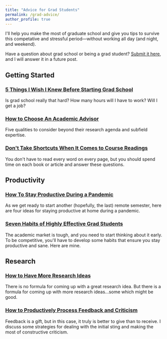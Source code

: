 ```yaml
---
title: "Advice for Grad Students"
permalink: /grad-advice/
author_profile: true
---
```


I'll help you make the most of graduate school and give you tips to survive this competative and stressful period—without working all day (and night, and weekend).

Have a question about grad school or being a grad student? [Submit it here](https://docs.google.com/forms/d/e/1FAIpQLSd2gL9KXBbaUswrocGP7BeBDyCcGiuKNRtVVLOmtzXKOqa3NQ/viewform?usp=sf_link), and I will answer it in a future post.

## Getting Started

### [5 Things I Wish I Knew Before Starting Grad School](/blog/wish-i-knew-before-grad-school)

Is grad school really that hard? How many hours will I have to work? Will I get a job? 

### [How to Choose An Academic Advisor](/blog/advisors)

Five qualities to consider beyond their research agenda and subfield expertise.

### [Don't Take Shortcuts When It Comes to Course Readings](/blog/reading)

You don't have to read every word on every page, but you should spend time on each book or article and answer these questions.


## Productivity

###  [How To Stay Productive During a Pandemic](/blog/pandemic-productivity)

As we get ready to start another (hopefully, the last) remote semester, here are four ideas for staying productive at home during a pandemic. 

### [Seven Habits of Highly Effective Grad Students](/blog/seven-habits)

The academic market is tough, and you need to start thinking about it early. To be competitive, you'll have to develop some habits that ensure you stay productive and sane. Here are mine.


## Research

### [How to Have More Research Ideas](/blog/more-ideas)

There is no formula for coming up with a great research idea. But there is a formula for coming up with more research ideas...some which might be good.

### [How to Productively Process Feedback and Criticism](/blog/get-feedback)

Feedback is a gift, but in this case, it truly is better to give than to receive. I discuss some strategies for dealing with the initial sting and making the most of constructive criticism.